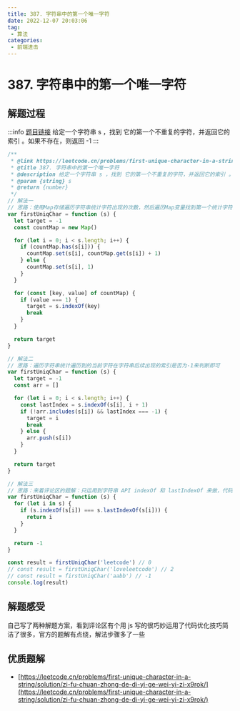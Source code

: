 ```yaml
---
title: 387. 字符串中的第一个唯一字符
date: 2022-12-07 20:03:06
tag:
 - 算法
categories:
 - 前端进击
---
```

# 387. 字符串中的第一个唯一字符
## 解题过程
:::info
[题目链接](https://leetcode.cn/problems/first-unique-character-in-a-string/)
给定一个字符串 s ，找到 它的第一个不重复的字符，并返回它的索引 。如果不存在，则返回 -1
:::
```javascript
/**
 * @link https://leetcode.cn/problems/first-unique-character-in-a-string/
 * @title 387. 字符串中的第一个唯一字符
 * @description 给定一个字符串 s ，找到 它的第一个不重复的字符，并返回它的索引 。如果不存在，则返回 -1
 * @param {string} s
 * @return {number}
 */
// 解法一
// 思路：使用Map存储遍历字符串统计字符出现的次数，然后遍历Map变量找到第一个统计字符为1的字符即可
var firstUniqChar = function (s) {
  let target = -1
  const countMap = new Map()

  for (let i = 0; i < s.length; i++) {
    if (countMap.has(s[i])) {
      countMap.set(s[i], countMap.get(s[i]) + 1)
    } else {
      countMap.set(s[i], 1)
    }
  }

  for (const [key, value] of countMap) {
    if (value === 1) {
      target = s.indexOf(key)
      break
    }
  }

  return target
}

// 解法二
// 思路：遍历字符串统计遍历到的当前字符在字符串后续出现的索引是否为-1来判断即可
var firstUniqChar = function (s) {
  let target = -1
  const arr = []

  for (let i = 0; i < s.length; i++) {
    const lastIndex = s.indexOf(s[i], i + 1)
    if (!arr.includes(s[i]) && lastIndex === -1) {
      target = i
      break
    } else {
      arr.push(s[i])
    }
  }

  return target
}

// 解法三
// 思路：来着评论区的题解：只运用到字符串 API indexOf 和 lastIndexOf 来做，代码极简
var firstUniqChar = function (s) {
  for (let i in s) {
    if (s.indexOf(s[i]) === s.lastIndexOf(s[i])) {
      return i
    }
  }

  return -1
}

const result = firstUniqChar('leetcode') // 0
// const result = firstUniqChar('loveleetcode') // 2
// const result = firstUniqChar('aabb') // -1
console.log(result)
```
## 解题感受
自己写了两种解题方案，看到评论区有个用 js 写的很巧妙运用了代码优化技巧简洁了很多，官方的题解有点绕，解法步骤多了一些
## 优质题解

- [https://leetcode.cn/problems/first-unique-character-in-a-string/solution/zi-fu-chuan-zhong-de-di-yi-ge-wei-yi-zi-x9rok/](https://leetcode.cn/problems/first-unique-character-in-a-string/solution/zi-fu-chuan-zhong-de-di-yi-ge-wei-yi-zi-x9rok/)
